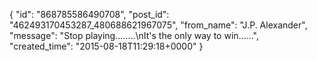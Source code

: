  {
   "id": "868785586490708",
   "post_id": "462493170453287_480688621967075",
   "from_name": "J.P. Alexander",
   "message": "Stop playing........\nIt's the only way to win......",
   "created_time": "2015-08-18T11:29:18+0000"
 }

